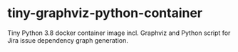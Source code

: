 # tiny-graphviz-python-container

Tiny Python 3.8 docker container image incl. Graphviz and Python script for Jira issue dependency graph generation.
